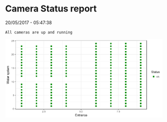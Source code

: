 Camera Status report
================
20/05/2017 - 05:47:38

    All cameras are up and running

![](camreport_files/figure-markdown_github/unnamed-chunk-2-1.png)
